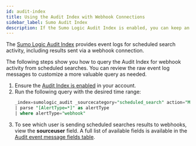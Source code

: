 ```yaml
---
id: audit-index
title: Using the Audit Index with Webhook Connections
sidebar_label: Sumo Audit Index
description: If the Sumo Logic Audit Index is enabled, you can keep an eye on scheduled searches that send results via Webhook.
---
```


The [Sumo Logic Audit Index](../../security/audit-index.md) provides event logs for scheduled search activity, including results sent via a webhook connection.

The following steps show you how to query the Audit Index for webhook activity from scheduled searches. You can review the raw event log messages to customize a more valuable query as needed.

1. Ensure the [Audit Index is enabled](../../security/audit-index.md) in your account.
1. Run the following query with the desired time range:
    ```sql
    _index=sumologic_audit _sourcecategory="scheduled_search" action="MODIFY"
    | parse "[AlertType=*]" as alertType
    | where alertType="webhook"
    ```
1. To see which user is sending scheduled searches results to webhooks, view the **sourceuser** field. A full list of available fields is available in the [Audit event message fields table](../../security/audit-index.md).

